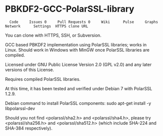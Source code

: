PBKDF2-GCC-PolarSSL-library
===========================

      Code     Issues 0     Pull Requests 0     Wiki      Pulse     Graphs     Network      Settings  HTTPS clone URL  
      
      
      
You can clone with HTTPS, SSH, or Subversion.  

GCC based PBKDF2 implementation using PolarSSL libraries; works in Linux. Should work in Windows with MinGW once PolarSSL libraries are compiled.

Licensed under GNU Public License Version 2.0 (GPL v2.0) and any later versions of this License.
      
      
Requires compiled PolarSSL libraries.

At this time, it has been tested and verified under Debian 7 with PolarSSL 1.2.9.

Debian command to install PolarSSL components:
sudo apt-get install -y libpolarssl-dev 

Should you not find <polarssl/sha2.h> and <polarssl/sha4.h>, please try <polarssl/sha256.h> and <polarssl/sha512.h> (which include SHA-224 and SHA-384 respectively).

